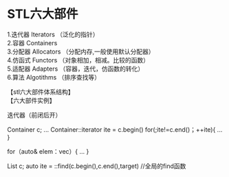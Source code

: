 # STL六大部件 #  
1.迭代器 Iterators （泛化的指针）  
2.容器 Containers     
3.分配器 Allocators （分配内存,一般使用默认分配器）  
4.仿函式 Functors （对象相加，相减。比较的函数）  
5.适配器 Adapters （容器，迭代，仿函数的转化）  
6.算法 Algotithms （排序查找等）  

【stl六大部件体系结构】  
【六大部件实例】  


迭代器（前闭后开）  

  Container<T> c;
  ...
  Container<T>::iterator ite = c.begin()
  for(;ite!=c.end()；++ite){
    ...
  }

  for（auto& elem：vec）{
    ...
  }

  List<string> c;
  auto ite = ::find(c.begin(),c.end(),target)  //全局的find函数



